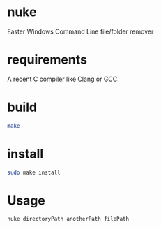# nuke
Faster Windows Command Line file/folder remover

# requirements
A recent C compiler like Clang or GCC.

# build
```Bash
make
```

# install
```Bash
sudo make install
```

# Usage
```
nuke directoryPath anotherPath filePath
```

